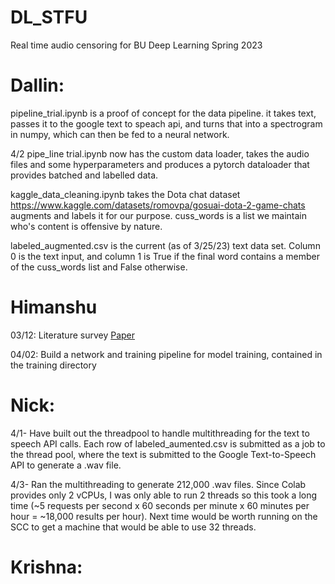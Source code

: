 # DL_STFU
Real time audio censoring for BU Deep Learning Spring 2023

# Dallin:
pipeline_trial.ipynb is a proof of concept for the data pipeline.  it takes text, passes it to the google text to speach api, and turns that into a spectrogram in numpy, which can then be fed to a neural network.

4/2 pipe_line trial.ipynb now has the custom data loader, takes the audio files and some hyperparameters and produces a pytorch dataloader that provides batched and labelled data.

kaggle_data_cleaning.ipynb takes the Dota chat dataset https://www.kaggle.com/datasets/romovpa/gosuai-dota-2-game-chats augments and labels it for our purpose.  cuss_words is a list we maintain who's content is offensive by nature.

labeled_augmented.csv is the current (as of 3/25/23) text data set. Column 0 is the text input, and column 1 is True if the final word contains a member of the cuss_words list and False otherwise.



# Himanshu
03/12: Literature survey [Paper](https://ieeexplore.ieee.org/document/9900333)

04/02: Build a network and training pipeline for model training, contained in the training directory

# Nick:
4/1- Have built out the threadpool to handle multithreading for the text to speech API calls. Each row of labeled_aumented.csv is submitted as a job to the thread pool, where the text is submitted to the Google Text-to-Speech API to generate a .wav file.

4/3- Ran the multithreading to generate 212,000 .wav files. Since Colab provides only 2 vCPUs, I was only able to run 2 threads so this took a long time (~5 requests per second x 60 seconds per minute x 60 minutes per hour = ~18,000 results per hour). Next time would be worth running on the SCC to get a machine that would be able to use 32 threads.

# Krishna:

